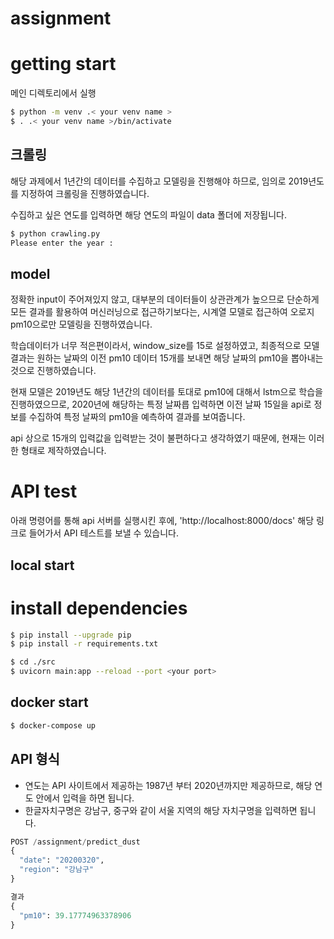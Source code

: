 # assignment

# getting start
메인 디렉토리에서 실행
```bash
$ python -m venv .< your venv name >
$ . .< your venv name >/bin/activate
```

## 크롤링
해당 과제에서 1년간의 데이터를 수집하고 모델링을 진행해야 하므로, 임의로 2019년도를 지정하여 크롤링을 진행하였습니다.

수집하고 싶은 연도를 입력하면 해당 연도의 파일이 data 폴더에 저장됩니다.
```bash
$ python crawling.py
Please enter the year : 
```

## model
정확한 input이 주어져있지 않고, 대부분의 데이터들이 상관관계가 높으므로 단순하게 모든 결과를 활용하여 머신러닝으로 접근하기보다는, 시계열 모델로 접근하여 오로지 pm10으로만 모델링을 진행하였습니다.

학습데이터가 너무 적은편이라서, window_size를 15로 설정하였고, 최종적으로 모델 결과는 원하는 날짜의 이전 pm10 데이터 15개를 보내면 해당 날짜의 pm10을 뽑아내는 것으로 진행하였습니다.

현재 모델은 2019년도 해당 1년간의 데이터를 토대로 pm10에 대해서 lstm으로 학습을 진행하였으므로, 2020년에 해당하는 특정 날짜릅 입력하면 이전 날짜 15일을 api로 정보를 수집하여 특정 날짜의 pm10을 예측하여 결과를 보여줍니다.

api 상으로 15개의 입력값을 입력받는 것이 불편하다고 생각하였기 때문에, 현재는 이러한 형태로 제작하였습니다. 



# API test
아래 명령어를 통해 api 서버를 실행시킨 후에, 'http://localhost:8000/docs' 해당 링크로 들어가서 API 테스트를 보낼 수 있습니다.

## local start

# install dependencies
```bash
$ pip install --upgrade pip
$ pip install -r requirements.txt
```

```bash
$ cd ./src
$ uvicorn main:app --reload --port <your port>
```

## docker start

```bash
$ docker-compose up
```

## API 형식
- 연도는 API 사이트에서 제공하는 1987년 부터 2020년까지만 제공하므로, 해당 연도 안에서 입력을 하면 됩니다.
- 한글자치구명은 강남구, 중구와 같이 서울 지역의 해당 자치구명을 입력하면 됩니다.

```python
POST /assignment/predict_dust
{
  "date": "20200320",
  "region": "강남구"
}
```
```python
결과
{
  "pm10": 39.17774963378906
}
```


